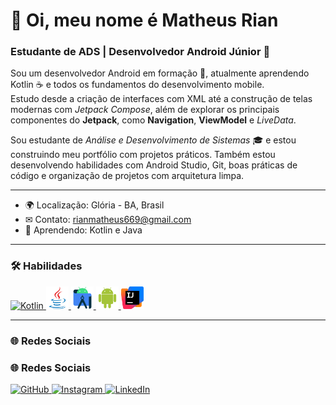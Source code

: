 # 👋 Oi, meu nome é Matheus Rian

### Estudante de ADS | Desenvolvedor Android Júnior 🚀

Sou um desenvolvedor Android em formação 📱, atualmente aprendendo Kotlin ☕ e todos os fundamentos do desenvolvimento mobile.  
Estudo desde a criação de interfaces com XML até a construção de telas modernas com *Jetpack Compose*, além de explorar os principais componentes do **Jetpack**, como **Navigation**, **ViewModel** e *LiveData*.

Sou estudante de *Análise e Desenvolvimento de Sistemas* 🎓 e estou construindo meu portfólio com projetos práticos. Também estou desenvolvendo habilidades com Android Studio, Git, boas práticas de código e organização de projetos com arquitetura limpa.

---

- 🌍 Localização: Glória - BA, Brasil  
- ✉ Contato: [rianmatheus669@gmail.com](mailto:rianmatheus669@gmail.com)  
- 🧠 Aprendendo: Kotlin e Java

---

### 🛠 Habilidades

<p align="left">
  <a href="https://kotlinlang.org/" target="_blank" rel="noreferrer">
    <img src="https://raw.githubusercontent.com/danielcranney/readme-generator/main/public/icons/skills/kotlin-colored.svg" width="36" height="36" alt="Kotlin" />
  </a>
  <a href="https://www.java.com/" target="_blank" rel="noreferrer">
    <img src="https://raw.githubusercontent.com/devicons/devicon/master/icons/java/java-original.svg" width="36" height="36" alt="Java" />
  </a>
  <a href="https://developer.android.com/studio" target="_blank" rel="noreferrer">
    <img src="https://raw.githubusercontent.com/devicons/devicon/master/icons/androidstudio/androidstudio-original.svg" width="36" height="36" alt="Android Studio" />
  </a>
  <a href="https://www.android.com/" target="_blank" rel="noreferrer">
    <img src="https://raw.githubusercontent.com/devicons/devicon/master/icons/android/android-original.svg" width="36" height="36" alt="Android" />
  </a>
  <a href="https://www.jetbrains.com/idea/" target="_blank" rel="noreferrer">
  <img src="https://raw.githubusercontent.com/devicons/devicon/master/icons/intellij/intellij-original.svg" width="36" height="36" alt="IntelliJ IDEA" />
</a>
</p>

---

### 🌐 Redes Sociais

### 🌐 Redes Sociais

<p align="left">
  <a href="https://github.com/matheusrian" target="_blank" rel="noreferrer">
    <img src="https://raw.githubusercontent.com/danielcranney/readme-generator/main/public/icons/socials/github.svg" width="32" height="32" alt="GitHub" />
  </a>
  <a href="https://www.instagram.com/rian144hz" target="_blank" rel="noreferrer">
    <img src="https://raw.githubusercontent.com/danielcranney/readme-generator/main/public/icons/socials/instagram.svg" width="32" height="32" alt="Instagram" />
  </a>
  <a href="https://www.linkedin.com/in/matheus-souza7" target="_blank" rel="noreferrer">
    <img src="https://raw.githubusercontent.com/danielcranney/readme-generator/main/public/icons/socials/linkedin.svg" width="32" height="32" alt="LinkedIn" />
  </a>
</p>


